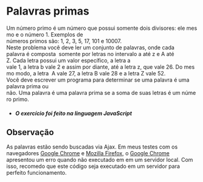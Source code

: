 # Palavras primas

Um número primo é um número que possui somente dois divisores: ele mesmo e o número 1. Exemplos de 
números primos são: 1, 2, 3, 5, 17, 101 e 10007.  Neste problema você deve ler um conjunto de palavras, onde cada 
palavra é composta  somente por letras no intervalo a até z e A até Z. Cada letra possui um valor específico, a letra a  vale 1, a letra b vale 2 e assim por diante, até a letra z, que vale 26. Do mesmo modo, a letra  A vale 27, a letra B vale 28 e a letra Z vale 52.  Você deve escrever um programa para determinar se uma palavra é uma 
palavra prima ou  não. Uma palavra é uma palavra prima se a soma de suas letras é um número primo.


* #### ***O exercício foi feito na linguagem JavaScript***



## Observação

As palavras estão sendo buscadas via Ajax. Em meus testes com os navegadores [Google Chrome](https://www.google.com.br/search?q=Google+Chrome&rlz=1C1CHZL_pt-BRBR721BR722&oq=Google+&aqs=chrome.0.69i59j69i60l4j0.4612j0j7&sourceid=chrome&ie=UTF-8) e [Mozilla Firefox](https://www.google.com.br/search?q=Mozilla+firefox&rlz=1C1CHZL_pt-BRBR721BR722&oq=Mo&aqs=chrome.0.69i59j69i61j69i57j0l3.2127j0j7&sourceid=chrome&ie=UTF-8), o [Google Chrome](https://www.google.com.br/search?q=Google+Chrome&rlz=1C1CHZL_pt-BRBR721BR722&oq=Google+&aqs=chrome.0.69i59j69i60l4j0.4612j0j7&sourceid=chrome&ie=UTF-8) apresentou um erro quando não executado em em um servidor local. Com isso, recomedo que este código seja executado em um servidor para perfeito funcionamento.

